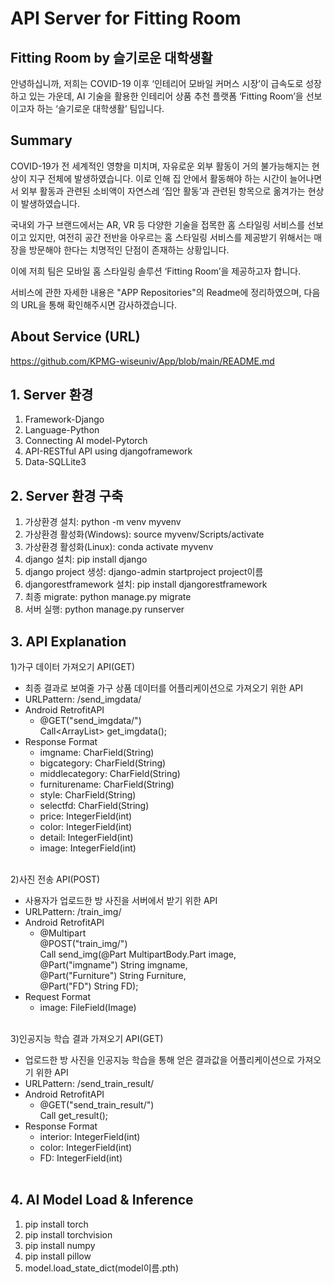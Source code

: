 # API Server for Fitting Room

## Fitting Room by 슬기로운 대학생활
안녕하십니까, 
저희는 COVID-19 이후 ‘인테리어 모바일 커머스 시장’이 급속도로 성장하고 있는 가운데, AI 기술을 활용한 인테리어 상품 추천 플랫폼 ‘Fitting Room’을 선보이고자 하는 ‘슬기로운 대학생활’ 팀입니다. 

## Summary
COVID-19가 전 세계적인 영향을 미치며, 자유로운 외부 활동이 거의 불가능해지는 현상이 지구 전체에 발생하였습니다. 이로 인해 집 안에서 활동해야 하는 시간이 늘어나면서 외부 활동과 관련된 소비액이 자연스레 ‘집안 활동’과 관련된 항목으로 옮겨가는 현상이 발생하였습니다. 

국내외 가구 브랜드에서는 AR, VR 등 다양한 기술을 접목한 홈 스타일링 서비스를 선보이고 있지만, 여전히 공간 전반을 아우르는 홈 스타일링 서비스를 제공받기 위해서는 매장을 방문해야 한다는 치명적인 단점이 존재하는 상황입니다.

이에 저희 팀은 모바일 홈 스타일링 솔루션 ‘Fitting Room’을 제공하고자 합니다. 

서비스에 관한 자세한 내용은 "APP Repositories"의 Readme에 정리하였으며, 다음의 URL을 통해 확인해주시면 감사하겠습니다.

## About Service (URL)
https://github.com/KPMG-wiseuniv/App/blob/main/README.md


## 1. Server 환경
1) Framework-Django
2) Language-Python
3) Connecting AI model-Pytorch
4) API-RESTful API using djangoframework
5) Data-SQLLite3

## 2. Server 환경 구축
1) 가상환경 설치: python -m venv myvenv
2) 가상환경 활성화(Windows): source myvenv/Scripts/activate
3) 가상환경 활성화(Linux): conda activate myvenv
4) django 설치: pip install django
5) django project 생성: django-admin startproject project이름
6) djangorestframework 설치: pip install djangorestframework
7) 최종 migrate: python manage.py migrate
8) 서버 실행: python manage.py runserver

## 3. API Explanation
1)가구 데이터 가져오기 API(GET)
+ 최종 결과로 보여줄 가구 상품 데이터를 어플리케이션으로 가져오기 위한 API<br>
+ URLPattern: /send_imgdata/<br>
+ Android RetrofitAPI<br>
  + @GET("send_imgdata/")<br>
    Call<ArrayList<Imgdata>> get_imgdata();<br>
+ Response Format
  + imgname: CharField(String)
  + bigcategory: CharField(String)
  + middlecategory: CharField(String)
  + furniturename: CharField(String)
  + style: CharField(String)
  + selectfd: CharField(String)
  + price: IntegerField(int)
  + color: IntegerField(int)
  + detail: IntegerField(int)
  + image: IntegerField(int)<br><br>
    

2)사진 전송 API(POST)
+ 사용자가 업로드한 방 사진을 서버에서 받기 위한 API<br>
+ URLPattern: /train_img/<br>
+ Android RetrofitAPI<br>
  + @Multipart<br>
    @POST("train_img/")<br>
    Call<Void> send_img(@Part MultipartBody.Part image,<br>
                        @Part("imgname") String imgname,<br>
                        @Part("Furniture") String Furniture,<br>
                        @Part("FD") String FD);<br>
+ Request Format
  + image: FileField(Image)<br><br>
  

3)인공지능 학습 결과 가져오기 API(GET)
+ 업로드한 방 사진을 인공지능 학습을 통해 얻은 결과값을 어플리케이션으로 가져오기 위한 API<br>
+ URLPattern: /send_train_result/<br>
+ Android RetrofitAPI<br>
  + @GET("send_train_result/")<br>
    Call<result> get_result();<br>
+ Response Format
  + interior: IntegerField(int)
  + color: IntegerField(int)
  + FD: IntegerField(int)<br><br>

## 4. AI Model Load & Inference
1) pip install torch
2) pip install torchvision
3) pip install numpy
4) pip install pillow
5) model.load_state_dict(model이름.pth)
